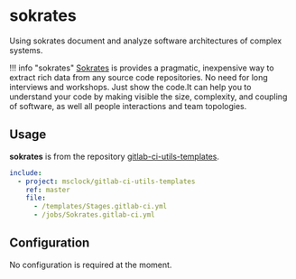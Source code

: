 # sokrates

Using sokrates document and analyze software architectures of complex systems.

!!! info "sokrates"
    [Sokrates](https://www.sokrates.dev/) is provides a pragmatic, inexpensive way to extract rich data from any source code repositories. No need for long interviews and workshops. Just show the code.It can help you to understand your code by making visible the size, complexity, and coupling of software, as well all people interactions and team topologies.

## Usage

**sokrates** is from the repository [gitlab-ci-utils-templates](https://gitlab.com/msclock/gitlab-ci-utils-templates).

```yaml
include:
  - project: msclock/gitlab-ci-utils-templates
    ref: master
    file:
      - /templates/Stages.gitlab-ci.yml
      - /jobs/Sokrates.gitlab-ci.yml
```

## Configuration

No configuration is required at the moment.
